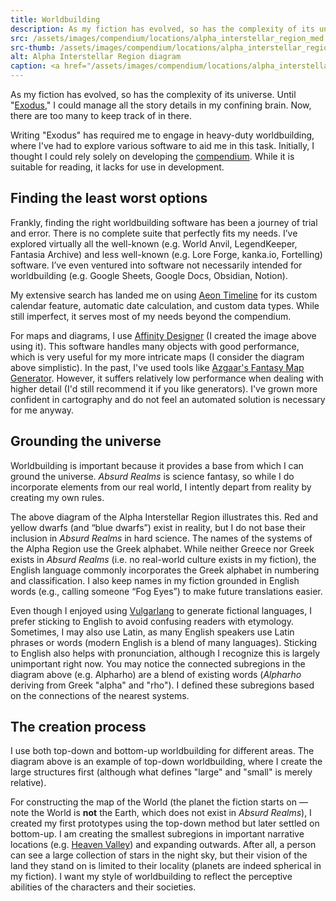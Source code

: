 ```yaml
---
title: Worldbuilding
description: As my fiction has evolved, so has the complexity of its universe
src: /assets/images/compendium/locations/alpha_interstellar_region_med.jpg
src-thumb: /assets/images/compendium/locations/alpha_interstellar_region_small.jpg
alt: Alpha Interstellar Region diagram
caption: <a href="/assets/images/compendium/locations/alpha_interstellar_region.jpg" target="_blank">Diagram</a> of the Alpha Interstellar Region, <i>Absurd Realms</i> starts off in the Alpha System (Α)
---
```


As my fiction has evolved, so has the complexity of its universe. Until "[Exodus](/anthology-i/exodus/)," I could manage all the story details in my confining brain. Now, there are too many to keep track of in there.

Writing "Exodus" has required me to engage in heavy-duty worldbuilding, where I've had to explore various software to aid me in this task. Initially, I thought I could rely solely on developing the [compendium](/compendium/). While it is suitable for reading, it lacks for use in development.

## Finding the least worst options
Frankly, finding the right worldbuilding software has been a journey of trial and error. There is no complete suite that perfectly fits my needs. I’ve explored virtually all the well-known (e.g. World Anvil, LegendKeeper, Fantasia Archive) and less well-known (e.g. Lore Forge, kanka.io, Fortelling) software. I’ve even ventured into software not necessarily intended for worldbuilding (e.g. Google Sheets, Google Docs, Obsidian, Notion).

My extensive search has landed me on using <a href="https://www.aeontimeline.com/" target="_blank">Aeon Timeline</a> for its custom calendar feature, automatic date calculation, and custom data types. While still imperfect, it serves most of my needs beyond the compendium.

For maps and diagrams, I use <a href="https://affinity.serif.com/en-us/designer/" target="_blank">Affinity Designer</a> (I created the image above using it). This software handles many objects with good performance, which is very useful for my more intricate maps (I consider the diagram above simplistic). In the past, I've used tools like <a href="https://github.com/Azgaar/Fantasy-Map-Generator" target="_blank">Azgaar's Fantasy Map Generator</a>. However, it suffers relatively low performance when dealing with higher detail (I'd still recommend it if you like generators). I've grown more confident in cartography and do not feel an automated solution is necessary for me anyway.

## Grounding the universe
Worldbuilding is important because it provides a base from which I can ground the universe. *Absurd Realms* is science fantasy, so while I do incorporate elements from our real world, I intently depart from reality by creating my own rules.

The above diagram of the Alpha Interstellar Region illustrates this. Red and yellow dwarfs (and “blue dwarfs”) exist in reality, but I do not base their inclusion in *Absurd Realms* in hard science. The names of the systems of the Alpha Region use the Greek alphabet. While neither Greece nor Greek exists in *Absurd Realms* (i.e. no real-world culture exists in my fiction), the English language commonly incorporates the Greek alphabet in numbering and classification. I also keep names in my fiction grounded in English words (e.g., calling someone “Fog Eyes”) to make future translations easier.

Even though I enjoyed using <a href="https://www.vulgarlang.com/" target="_blank">Vulgarlang</a> to generate fictional languages, I prefer sticking to English to avoid confusing readers with etymology. Sometimes, I may also use Latin, as many English speakers use Latin phrases or words (modern English is a blend of many languages). Sticking to English also helps with pronunciation, although I recognize this is largely unimportant right now. You may notice the connected subregions in the diagram above (e.g. Alpharho) are a blend of existing words (*Alpharho* deriving from Greek "alpha" and "rho"). I defined these subregions based on the connections of the nearest systems.

## The creation process
I use both top-down and bottom-up worldbuilding for different areas. The diagram above is an example of top-down worldbuilding, where I create the large structures first (although what defines "large" and "small" is merely relative).

For constructing the map of the World (the planet the fiction starts on — note the World is **not** the Earth, which does not exist in *Absurd Realms*), I created my first prototypes using the top-down method but later settled on bottom-up. I am creating the smallest subregions in important narrative locations (e.g. [Heaven Valley](/compendium/locations/heaven-valley/)) and expanding outwards. After all, a person can see a large collection of stars in the night sky, but their vision of the land they stand on is limited to their locality (planets are indeed spherical in my fiction). I want my style of worldbuilding to reflect the perceptive abilities of the characters and their societies.